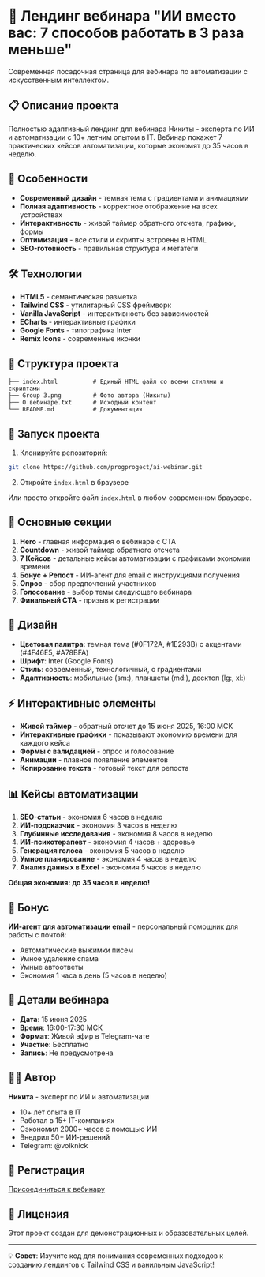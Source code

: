 # 🚀 Лендинг вебинара "ИИ вместо вас: 7 способов работать в 3 раза меньше"

Современная посадочная страница для вебинара по автоматизации с искусственным интеллектом.

## 📋 Описание проекта

Полностью адаптивный лендинг для вебинара Никиты - эксперта по ИИ и автоматизации с 10+ летним опытом в IT. Вебинар покажет 7 практических кейсов автоматизации, которые экономят до 35 часов в неделю.

## 🎯 Особенности

* **Современный дизайн** - темная тема с градиентами и анимациями
* **Полная адаптивность** - корректное отображение на всех устройствах  
* **Интерактивность** - живой таймер обратного отсчета, графики, формы
* **Оптимизация** - все стили и скрипты встроены в HTML
* **SEO-готовность** - правильная структура и метатеги

## 🛠 Технологии

* **HTML5** - семантическая разметка
* **Tailwind CSS** - утилитарный CSS фреймворк
* **Vanilla JavaScript** - интерактивность без зависимостей
* **ECharts** - интерактивные графики
* **Google Fonts** - типографика Inter
* **Remix Icons** - современные иконки

## 📁 Структура проекта

```
├── index.html          # Единый HTML файл со всеми стилями и скриптами
├── Group 3.png         # Фото автора (Никиты)
├── О вебинаре.txt      # Исходный контент
└── README.md           # Документация
```

## 🚀 Запуск проекта

1. Клонируйте репозиторий:
```bash
git clone https://github.com/progprogect/ai-webinar.git
```

2. Откройте `index.html` в браузере

Или просто откройте файл `index.html` в любом современном браузере.

## 📱 Основные секции

1. **Hero** - главная информация о вебинаре с CTA
2. **Countdown** - живой таймер обратного отсчета
3. **7 Кейсов** - детальные кейсы автоматизации с графиками экономии времени
4. **Бонус + Репост** - ИИ-агент для email с инструкциями получения
5. **Опрос** - сбор предпочтений участников
6. **Голосование** - выбор темы следующего вебинара  
7. **Финальный CTA** - призыв к регистрации

## 🎨 Дизайн

* **Цветовая палитра**: темная тема (#0F172A, #1E293B) с акцентами (#4F46E5, #A78BFA)
* **Шрифт**: Inter (Google Fonts)
* **Стиль**: современный, технологичный, с градиентами
* **Адаптивность**: мобильные (sm:), планшеты (md:), десктоп (lg:, xl:)

## ⚡ Интерактивные элементы

* **Живой таймер** - обратный отсчет до 15 июня 2025, 16:00 МСК
* **Интерактивные графики** - показывают экономию времени для каждого кейса
* **Формы с валидацией** - опрос и голосование
* **Анимации** - плавное появление элементов
* **Копирование текста** - готовый текст для репоста

## 📊 Кейсы автоматизации

1. **SEO-статьи** - экономия 6 часов в неделю
2. **ИИ-подсказчик** - экономия 3 часов в неделю  
3. **Глубинные исследования** - экономия 8 часов в неделю
4. **ИИ-психотерапевт** - экономия 4 часов + здоровье
5. **Генерация голоса** - экономия 5 часов в неделю
6. **Умное планирование** - экономия 4 часов в неделю
7. **Анализ данных в Excel** - экономия 5 часов в неделю

**Общая экономия: до 35 часов в неделю!**

## 🎁 Бонус

**ИИ-агент для автоматизации email** - персональный помощник для работы с почтой:
- Автоматические выжимки писем
- Умное удаление спама  
- Умные автоответы
- Экономия 1 часа в день (5 часов в неделю)

## 📅 Детали вебинара

* **Дата**: 15 июня 2025
* **Время**: 16:00-17:30 МСК  
* **Формат**: Живой эфир в Telegram-чате
* **Участие**: Бесплатно
* **Запись**: Не предусмотрена

## 👨‍💻 Автор

**Никита** - эксперт по ИИ и автоматизации

* 10+ лет опыта в IT
* Работал в 15+ IT-компаниях
* Сэкономил 2000+ часов с помощью ИИ
* Внедрил 50+ ИИ-решений
* Telegram: @volknick

## 🔗 Регистрация

[Присоединиться к вебинару](https://t.me/+CXU8Ws9VzS1lOGIy)

## 📄 Лицензия

Этот проект создан для демонстрационных и образовательных целей.

---

💡 **Совет**: Изучите код для понимания современных подходов к созданию лендингов с Tailwind CSS и ванильным JavaScript! 